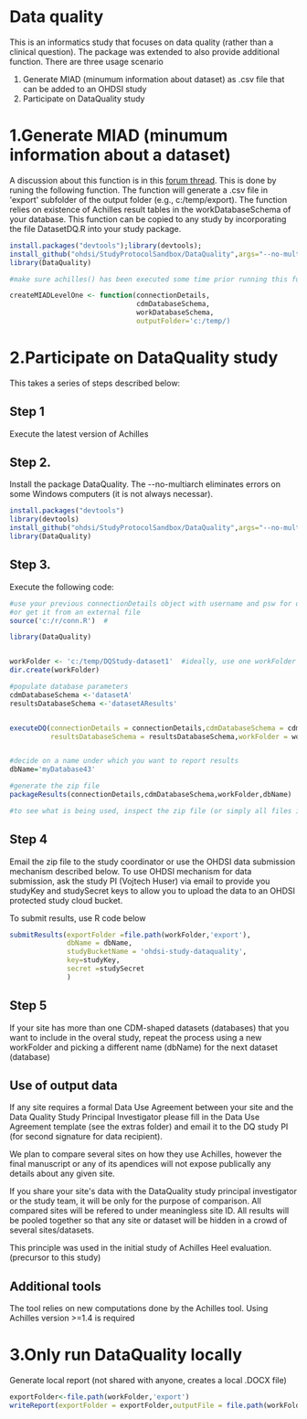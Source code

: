 # Data quality

This is an informatics study that focuses on data quality (rather than a clinical question).
The package was extended to also provide additional function.
There are three usage scenario

1. Generate MIAD (minumum information about dataset) as .csv file that can be added to an OHDSI study
2. Participate on DataQuality study



# 1.Generate MIAD (minumum information about a dataset)

A discussion about this function is in this [forum thread](http://forums.ohdsi.org/t/ohdsi-study-comparative-effectiveness-of-alendronate-and-raloxifene-in-reducing-the-risk-of-hip-fracture/2533/13?u=vojtech_huser). 
This is done by runing the following function. The function will generate a .csv file in 'export' subfolder of the output folder (e.g., c:/temp/export).
The function relies on existence of Achilles result tables in the workDatabaseSchema of your database.
This function can be copied to any study by incorporating the file DatasetDQ.R into your study package.


```R
install.packages("devtools");library(devtools);
install_github("ohdsi/StudyProtocolSandbox/DataQuality",args="--no-multiarch")
library(DataQuality)

#make sure achilles() has been executed some time prior running this function)

createMIADLevelOne <- function(connectionDetails,
                               cdmDatabaseSchema,
                               workDatabaseSchema,
                               outputFolder='c:/temp/) 
```

# 2.Participate on DataQuality study

This takes a series of steps described below:

## Step 1
Execute the latest version of Achilles

## Step 2.
Install the package DataQuality. The --no-multiarch eliminates errors on some Windows computers (it is not always necessar). 

```R
install.packages("devtools")
library(devtools)
install_github("ohdsi/StudyProtocolSandbox/DataQuality",args="--no-multiarch")
library(DataQuality)

```

## Step 3. 
Execute the following code:

```R
#use your previous connectionDetails object with username and psw for database
#or get it from an external file 
source('c:/r/conn.R')  #

library(DataQuality)


workFolder <- 'c:/temp/DQStudy-dataset1'  #ideally, use one workFolder per database
dir.create(workFolder) 

#populate database parameters
cdmDatabaseSchema <-'datasetA'
resultsDatabaseSchema <-'datasetAResults' 


executeDQ(connectionDetails = connectionDetails,cdmDatabaseSchema = cdmDatabaseSchema,
          resultsDatabaseSchema = resultsDatabaseSchema,workFolder = workFolder)


#decide on a name under which you want to report results
dbName='myDatabase43'

#generate the zip file
packageResults(connectionDetails,cdmDatabaseSchema,workFolder,dbName)

#to see what is being used, inspect the zip file (or simply all files in the  export sub-folder of the workFolder (this  data subset is being submitted to the study team as a zip file)
```

## Step 4
Email the zip file to the study coordinator or use the OHDSI data submission mechanism described below. 
To use OHDSI mechanism for data submission, ask the study PI (Vojtech Huser) via email to provide you studyKey and  studySecret keys to allow you to upload the data to an OHDSI protected study cloud bucket.

To submit results, use R code below 

```R
submitResults(exportFolder =file.path(workFolder,'export'),
              dbName = dbName,
              studyBucketName = 'ohdsi-study-dataquality',
              key=studyKey,
              secret =studySecret
              )


```

## Step 5

If your site has more than one CDM-shaped datasets (databases) that you want to include in the overal study, repeat the process using a new workFolder and picking a different name (dbName) for the next dataset (database)



## Use of output data

If any site requires a formal Data Use Agreement between your site and the Data Quality Study Principal Investigator please fill in the  Data Use Agreement template (see  the extras folder) and email it to the DQ study PI (for second signature for data recipient).

We plan to compare several sites on how they use Achilles, however the final manuscript or any of its apendices will not expose publically any details about any given site.

If you share your site's data with the DataQuality study principal investigator or the study team, it will be only for the purpose of comparison. All compared sites will be refered to under meaningless site ID. All results will be pooled together so that any site or dataset will be hidden in a crowd of several sites/datasets.

This principle was used in the initial study of Achilles Heel evaluation. (precursor to this study)


## Additional tools
The tool relies on new computations done by the Achilles tool. Using Achilles version >=1.4 is required


# 3.Only run DataQuality locally

Generate local report (not shared with anyone, creates a local .DOCX file)

```R
exportFolder<-file.path(workFolder,'export')
writeReport(exportFolder = exportFolder,outputFile = file.path(workFolder,'report.docx'))
```
